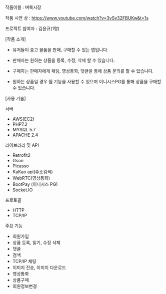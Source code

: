 작품이름 : 벼룩시장

작품 시연 상 : https://www.youtube.com/watch?v=3vSy32FBUKw&t=1s

프로젝트 참여자 : 김윤규(1명)

[작품 소개] 

- 유저들이 중고 물품을 판매, 구매할 수 있는 앱입니다. 

- 판매자는 원하는 상품을 등록, 수정, 삭제 할 수 있습니다.

- 구매자는 판매자에게 채팅, 영상통화, 댓글을 통해 상품 문의를 할 수 있습니다.

- 원하는 상품일 경우 찜 기능을 사용할 수 있으며 이니시스PG를 통해 상품을 구매할 수 있습니다.

[사용 기술]

서버
- AWS(EC2)
- PHP7.2
- MYSQL 5.7
- APACHE 2.4
 
라이브러리 및 API
- Retrofit2
- Gson
- Picasso
- KaKao api(주소검색)
- WebRTC(영상통화)
- BootPay (이니시스 PG)
- Socket.IO

프로토콜
- HTTP
- TCP/IP

주요 기능
- 회원가입
- 상품 등록, 읽기, 수정 삭제
- 댓글
- 검색
- TCP/IP 채팅
- 이미지 전송, 이미지 다운로드
- 영상통화
- 상품구매
- 회원정보변경
